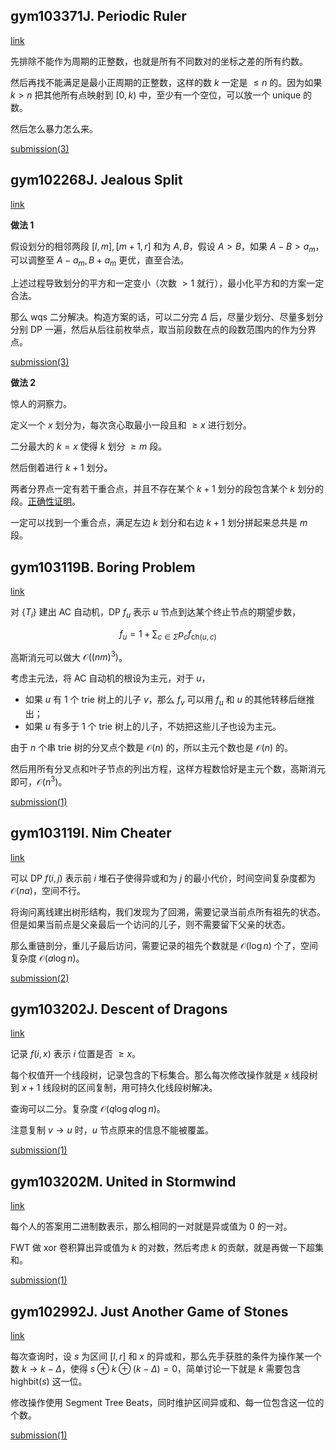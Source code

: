 ## gym103371J. Periodic Ruler

[link](https://codeforces.com/gym/103371/problem/J)

先排除不能作为周期的正整数，也就是所有不同数对的坐标之差的所有约数。

然后再找不能满足是最小正周期的正整数，这样的数 $k$ 一定是 $\le n$ 的。因为如果 $k> n$ 把其他所有点映射到 $[0,k)$ 中，至少有一个空位，可以放一个 unique 的数。

然后怎么暴力怎么来。

[submission(3)](https://codeforces.com/gym/103371/submission/142551700)

## gym102268J. Jealous Split

[link](https://codeforces.com/gym/102268/problem/J)

**做法 1**

假设划分的相邻两段 $[l,m],[m+1,r]$ 和为 $A,B$，假设 $A> B$，如果 $A-B> a_m$，可以调整至 $A-a_m,B+a_m$ 更优，直至合法。

上述过程导致划分的平方和一定变小（次数 $>1$ 就行），最小化平方和的方案一定合法。

那么 wqs 二分解决。构造方案的话，可以二分完 $\Delta$ 后，尽量少划分、尽量多划分分别 DP 一遍，然后从后往前枚举点，取当前段数在点的段数范围内的作为分界点。

[submission(3)](https://codeforces.com/gym/102268/submission/142790657)

**做法 2**

惊人的洞察力。

定义一个 $x$ 划分为，每次贪心取最小一段且和 $\ge x$ 进行划分。

二分最大的 $k=x$ 使得 $k$ 划分 $\ge m$ 段。

然后倒着进行 $k+1$ 划分。

两者分界点一定有若干重合点，并且不存在某个 $k+1$ 划分的段包含某个 $k$ 划分的段。[正确性证明](https://www.cnblogs.com/flyfeather6/p/12034455.html)。

一定可以找到一个重合点，满足左边 $k$ 划分和右边 $k+1$ 划分拼起来总共是 $m$ 段。

## gym103119B. Boring Problem

[link](https://codeforces.com/gym/103119/problem/B)

对 $\{T_i\}$ 建出 AC 自动机，DP $f_u$ 表示 $u$ 节点到达某个终止节点的期望步数，

$$
f_u=1+\sum_{c\in\Sigma}p_cf_{\mathrm{ch}(u,c)}
$$

高斯消元可以做大 $\mathcal O((nm)^3)$。

考虑主元法，将 AC 自动机的根设为主元，对于 $u$，

- 如果 $u$ 有 $1$ 个 trie 树上的儿子 $v$，那么 $f_v$ 可以用 $f_u$ 和 $u$ 的其他转移后继推出；
- 如果 $u$ 有多于 $1$ 个 trie 树上的儿子，不妨把这些儿子也设为主元。

由于 $n$ 个串 trie 树的分叉点个数是 $\mathcal O(n)$ 的，所以主元个数也是 $\mathcal O(n)$ 的。

然后用所有分叉点和叶子节点的列出方程，这样方程数恰好是主元个数，高斯消元即可，$\mathcal O(n^3)$。

[submission(1)](https://codeforces.com/gym/103119/submission/143047350)

## gym103119I. Nim Cheater

[link](https://codeforces.com/gym/103119/problem/I)

可以 DP $f(i,j)$ 表示前 $i$ 堆石子使得异或和为 $j$ 的最小代价，时间空间复杂度都为 $\mathcal O(na)$，空间不行。

将询问离线建出树形结构，我们发现为了回溯，需要记录当前点所有祖先的状态。但是如果当前点是父亲最后一个访问的儿子，则不需要留下父亲的状态。

那么重链剖分，重儿子最后访问，需要记录的祖先个数就是 $\mathcal O(\log n)$ 个了，空间复杂度 $\mathcal O(a\log n)$。

[submission(2)](https://codeforces.com/gym/103119/submission/143049689)

## gym103202J. Descent of Dragons 

[link](https://codeforces.com/gym/103202/problem/J)

记录 $f(i,x)$ 表示 $i$ 位置是否 $\ge x$。

每个权值开一个线段树，记录包含的下标集合。那么每次修改操作就是 $x$ 线段树到 $x+1$ 线段树的区间复制，用可持久化线段树解决。

查询可以二分。复杂度 $\mathcal O(q\log q\log n)$。

注意复制 $v\to u$ 时，$u$ 节点原来的信息不能被覆盖。

[submission(1)](https://codeforces.com/gym/103202/submission/143052650)

## gym103202M. United in Stormwind

[link](https://codeforces.com/gym/103202/problem/M)

每个人的答案用二进制数表示，那么相同的一对就是异或值为 $0$ 的一对。

FWT 做 xor 卷积算出异或值为 $k$ 的对数，然后考虑 $k$ 的贡献，就是再做一下超集和。

[submission(1)](https://codeforces.com/gym/103202/submission/143071670)

## gym102992J. Just Another Game of Stones

[link](https://codeforces.com/gym/102992/problem/J)

每次查询时，设 $s$ 为区间 $[l,r]$ 和 $x$ 的异或和，那么先手获胜的条件为操作某一个数 $k\to k-\Delta$，使得 $s\oplus k\oplus (k-\Delta)=0$，简单讨论一下就是 $k$ 需要包含 $\mathrm{highbit}(s)$ 这一位。

修改操作使用 Segment Tree Beats，同时维护区间异或和、每一位包含这一位的个数。

[submission(1)](https://codeforces.com/gym/102992/submission/143089157)


